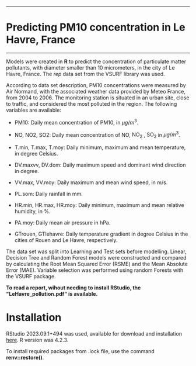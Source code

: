 ***
# Predicting PM10 concentration in Le Havre, France
***

Models were created in **R** to predict the concentration of particulate matter pollutants, with diameter smaller than 10 micrometers, in the city of Le Havre, France. The *rep* data set from the VSURF library was used.

According to data set description, PM10 concentrations were measured by Air Normand, with the associated weather data provided by Meteo France, from 2004 to 2006. The monitoring station is situated in an urban site, close to traffic, and considered the most polluted in the region. The following variables are available:

- PM10: Daily mean concentration of $\text{PM10}$, in $\mu g/m^3$.

- NO, NO2, SO2: Daily mean concentration of $\text{NO}$, $\text{NO}_2$ , $\text{SO}_2$ in $\mu g/m^3$.

- T.min, T.max, T.moy: Daily minimum, maximum and mean temperature, in degree Celsius.

- DV.maxvv, DV.dom: Daily maximum speed and dominant wind direction in degree.

- VV.max, VV.moy: Daily maximum and mean wind speed, in m/s.

- PL.som: Daily rainfall in mm.

- HR.min, HR.max, HR.moy: Daily minimum, maximum and mean relative humidity, in %.

- PA.moy: Daily mean air pressure in hPa.

 - GTrouen, GTlehavre: Daily temperature gradient in degree Celsius in the cities of Rouen and Le Havre, respectively.

The data set was split into Learning and Test sets before modelling. Linear, Decision Tree and Random Forest models were constructed and compared by calculating the Root Mean Squared Error (RSME) and the Mean Absolute Error (MAE). Variable selection was performed using random Forests with the VSURF package.

 
**To read a report, wihout needing to install RStudio, the "LeHavre_pollution.pdf" is available.** 

# Installation

RStudio 2023.09.1+494 was used, available for download and installation <a href="https://dailies.rstudio.com/version/2023.09.1+494/" target="_blank">here</a>. R version was 4.2.3.

To install required packages from .lock file, use the command **renv::restore()**.
